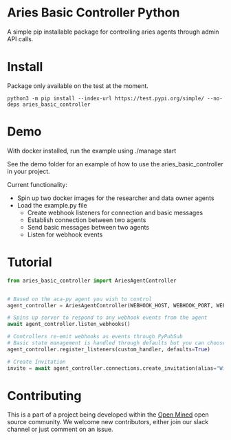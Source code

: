 # Aries Basic Controller Python

A simple pip installable package for controlling aries agents through admin API calls.

# Install

Package only available on the test at the moment.

`python3 -m pip install --index-url https://test.pypi.org/simple/ --no-deps aries_basic_controller`


# Demo

With docker installed, run the example using ./manage start

See the demo folder for an example of how to use the aries_basic_controller in your project.

Current functionality:
* Spin up two docker images for the researcher and data owner agents
* Load the example.py file
    * Create webhook listeners for connection and basic messages
    * Establish connection between two agents
    * Send basic messages between two agents
    * Listen for webhook events


# Tutorial

```python
from aries_basic_controller import AriesAgentController


# Based on the aca-py agent you wish to control
agent_controller = AriesAgentController(WEBHOOK_HOST, WEBHOOK_PORT, WEBHOOK_BASE, ADMIN_URL)

# Spins up server to respond to any webhook events from the agent
await agent_controller.listen_webhooks()

# Controllers re-emit webhooks as events through PyPubSub
# Basic state management is handled through defaults but you can choose to pass in custom handlers
agent_controller.register_listeners(custom_handler, defaults=True)

# Create Invitation
invite = await agent_controller.connections.create_invitation(alias="Will")


```

# Contributing

This is a part of a project being developed within the [Open Mined](https://openmined.org) open source community. We welcome new contributors, either join our slack channel or just comment on an issue.